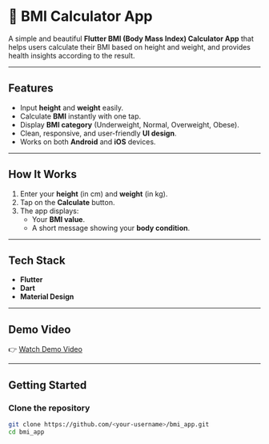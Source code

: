# 🧮 BMI Calculator App

A simple and beautiful **Flutter BMI (Body Mass Index) Calculator App** that helps users calculate their BMI based on height and weight, and provides health insights according to the result.

---

##  Features

- Input **height** and **weight** easily.  
- Calculate **BMI** instantly with one tap.  
- Display **BMI category** (Underweight, Normal, Overweight, Obese).  
- Clean, responsive, and user-friendly **UI design**.  
- Works on both **Android** and **iOS** devices.

---

##  How It Works

1. Enter your **height** (in cm) and **weight** (in kg).  
2. Tap on the **Calculate** button.  
3. The app displays:
   - Your **BMI value**.
   - A short message showing your **body condition**.

---

##  Tech Stack

- **Flutter**   
- **Dart**  
- **Material Design**

---


##  Demo Video

👉 [Watch Demo Video](https://drive.google.com/file/d/18LV4VS1yM938qk03KBXSKJdoxraxh_s2/view?usp=sharing)

---

##  Getting Started

###  Clone the repository
```bash
git clone https://github.com/<your-username>/bmi_app.git
cd bmi_app

